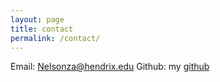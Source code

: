 ```yaml
---
layout: page
title: contact
permalink: /contact/
---
```

Email: Nelsonza@hendrix.edu
Github: my [github](https://github.com/ZacharyANelson)
